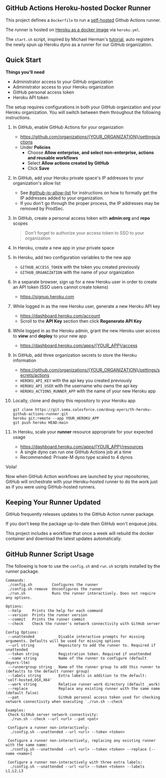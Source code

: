 ## GitHub Actions Heroku-hosted Docker Runner

This project defines a `Dockerfile` to run a [self-hosted](https://docs.github.com/en/actions/hosting-your-own-runners/about-self-hosted-runners) Github Actions runner.

The runner is hosted on [Heroku as a docker image](https://devcenter.heroku.com/articles/build-docker-images-heroku-yml) via `heroku.yml`.

The `start.sh` script, inspired by Michael Herman's [tutorial](https://testdriven.io/blog/github-actions-docker/),
auto registers the newly spun up Heroku dyno as a runner for our GitHub organization.

## Quick Start

**Things you'll need**

- Administrator access to your GitHub organization
- Administrator access to your Heroku organization
- GitHub personal access token
- Heroku API token

The setup requires configurations in both your GitHub organization and your Heroku organization.
You will switch between them throughout the following instructions.

1. In GitHub, enable GitHub Actions for your organization
    - https://github.com/organizations/{YOUR_ORGANIZATION}/settings/actions
    - Under **Policies**
        - Choose **Allow enterprise, and select non-enterprise, actions and reusable workflows**
        - Select **Allow actions created by GitHub**
        - Click **Save**

2. In GitHub, add your Heroku private space's IP addresses to your organization's allow list
    - See [#github-ip-allow-list](https://salesforce-internal.slack.com/archives/C03DY3WAX9Q)
      for instructions on how to formally get the IP addresses added to your organization.
    - If you don't go through the proper process, the IP addresses may be removed by ProdSec.

3. In GitHub, create a personal access token with **admin:org** and **repo** scopes
    > Don't forget to authorize your access token to SSO to your organization

4. In Heroku, create a new app in your private space

5. In Heroku, add two configuration variables to the new app
    - `GITHUB_ACCESS_TOKEN` with the token you created previously
    - `GITHUB_ORGANIZATION` with the name of your organization

6. In a separate browser, sign up for a new Heroku user in order to create an API token (SSO users cannot create tokens)
    - https://signup.heroku.com

7. While logged in as the new Heroku user, generate a new Heroku API key
    - https://dashboard.heroku.com/account
    - Scroll to the **API Key** section then click **Regenerate API Key**

8. While logged in as the Heroku admin, grant the new Heroku user access to **view** and **deploy** to your new app
    - https://dashboard.heroku.com/apps/{YOUR_APP}/access

9. In GitHub, add three organization secrets to store the Heroku information
    - https://github.com/organizations/{YOUR_ORGANIZATION}/settings/secrets/actions
    - `HEROKU_API_KEY` with the api key you created previously
    - `HEROKU_API_USER` with the username who owns the api key
    - `HEROKU_ACTIONS_RUNNER_APP` with the name of your new Heroku app

10. Locally, clone and deploy this repository to your Heroku app

    ```shell
    git clone https://git.soma.salesforce.com/doug-ayers/th-heroku-github-actions-runner.git
    heroku git:remote --app YOUR_HEROKU_APP
    git push heroku HEAD:main
    ```

11. In Heroku, scale your **runner** resource appropriate for your expected usage
    - https://dashboard.heroku.com/apps/{YOUR_APP}/resources
    - A single dyno can run one GitHub Actions job at a time
    - Recommended: Private-M dyno type scaled to 4 dynos

Voila!

Now when GitHub Action workflows are launched by your repositories, GitHub will orchestrate
with your Heroku-hosted runner to do the work just as if you were using GitHub-hosted runners.

## Keeping Your Runner Updated

GitHub frequently releases updates to the GitHub Action runner package.

If you don't keep the package up-to-date then GitHub won't enqueue jobs.

This project includes a workflow that once a week will rebuild the docker container
and download the latest updates automatically.

## GitHub Runner Script Usage

The following is how to use the `config.sh` and `run.sh` scripts installed by the runner package.

```
Commands:
 ./config.sh         Configures the runner
 ./config.sh remove  Unconfigures the runner
 ./run.sh            Runs the runner interactively. Does not require any options.

Options:
 --help     Prints the help for each command
 --version  Prints the runner version
 --commit   Prints the runner commit
 --check    Check the runner's network connectivity with GitHub server

Config Options:
 --unattended           Disable interactive prompts for missing arguments. Defaults will be used for missing options
 --url string           Repository to add the runner to. Required if unattended
 --token string         Registration token. Required if unattended
 --name string          Name of the runner to configure (default dayers-ltm)
 --runnergroup string   Name of the runner group to add this runner to (defaults to the default runner group)
 --labels string        Extra labels in addition to the default: 'self-hosted,OSX,X64'
 --work string          Relative runner work directory (default _work)
 --replace              Replace any existing runner with the same name (default false)
 --pat                  GitHub personal access token used for checking network connectivity when executing `./run.sh --check`

Examples:
 Check GitHub server network connectivity:
  ./run.sh --check --url <url> --pat <pat>

 Configure a runner non-interactively:
  ./config.sh --unattended --url <url> --token <token>

 Configure a runner non-interactively, replacing any existing runner with the same name:
  ./config.sh --unattended --url <url> --token <token> --replace [--name <name>]

 Configure a runner non-interactively with three extra labels:
  ./config.sh --unattended --url <url> --token <token> --labels L1,L2,L3
```